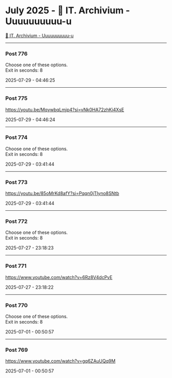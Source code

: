 # July 2025 - 🐊 IT. Archivium - Uuuuuuuuuu-u

[🐊 IT. Archivium - Uuuuuuuuuu-u](../../)



---

### Post 776




Choose one of these options. <br />Exit in seconds: 8


2025-07-29 - 04:46:25







---

### Post 775




<a href="https://youtu.be/MqywbqLmjp4?si=vNk0HA72zhKi4XsE">https://youtu.be/MqywbqLmjp4?si=vNk0HA72zhKi4XsE</a>


2025-07-29 - 04:46:24







---

### Post 774




Choose one of these options. <br />Exit in seconds: 8


2025-07-29 - 03:41:44







---

### Post 773




<a href="https://youtu.be/85oMrKd8afY?si=Pqqn0jTIyno8SNtb">https://youtu.be/85oMrKd8afY?si=Pqqn0jTIyno8SNtb</a>


2025-07-29 - 03:41:44







---

### Post 772




Choose one of these options. <br />Exit in seconds: 8


2025-07-27 - 23:18:23







---

### Post 771




<a href="https://www.youtube.com/watch?v=6Rz8V4dcPvE">https://www.youtube.com/watch?v=6Rz8V4dcPvE</a>


2025-07-27 - 23:18:22







---

### Post 770




Choose one of these options. <br />Exit in seconds: 8


2025-07-01 - 00:50:57







---

### Post 769




<a href="https://www.youtube.com/watch?v=gq6ZAuUQq9M">https://www.youtube.com/watch?v=gq6ZAuUQq9M</a>


2025-07-01 - 00:50:57





